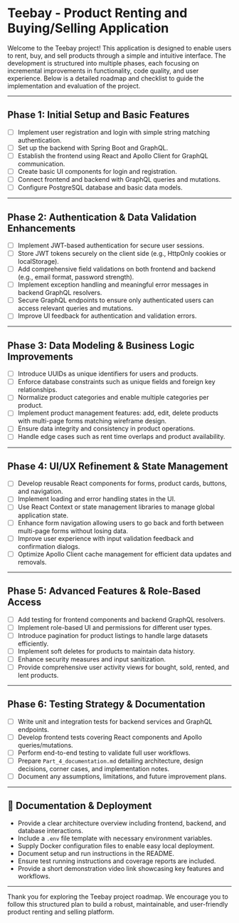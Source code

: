 # Teebay - Product Renting and Buying/Selling Application

Welcome to the Teebay project! This application is designed to enable users to rent, buy, and sell products through a
simple and intuitive interface. The development is structured into multiple phases, each focusing on incremental
improvements in functionality, code quality, and user experience. Below is a detailed roadmap and checklist to guide the
implementation and evaluation of the project.

---

## Phase 1: Initial Setup and Basic Features

- [ ] Implement user registration and login with simple string matching authentication.
- [ ] Set up the backend with Spring Boot and GraphQL.
- [ ] Establish the frontend using React and Apollo Client for GraphQL communication.
- [ ] Create basic UI components for login and registration.
- [ ] Connect frontend and backend with GraphQL queries and mutations.
- [ ] Configure PostgreSQL database and basic data models.

---

## Phase 2: Authentication & Data Validation Enhancements

- [ ] Implement JWT-based authentication for secure user sessions.
- [ ] Store JWT tokens securely on the client side (e.g., HttpOnly cookies or localStorage).
- [ ] Add comprehensive field validations on both frontend and backend (e.g., email format, password strength).
- [ ] Implement exception handling and meaningful error messages in backend GraphQL resolvers.
- [ ] Secure GraphQL endpoints to ensure only authenticated users can access relevant queries and mutations.
- [ ] Improve UI feedback for authentication and validation errors.

---

## Phase 3: Data Modeling & Business Logic Improvements

- [ ] Introduce UUIDs as unique identifiers for users and products.
- [ ] Enforce database constraints such as unique fields and foreign key relationships.
- [ ] Normalize product categories and enable multiple categories per product.
- [ ] Implement product management features: add, edit, delete products with multi-page forms matching wireframe design.
- [ ] Ensure data integrity and consistency in product operations.
- [ ] Handle edge cases such as rent time overlaps and product availability.

---

## Phase 4: UI/UX Refinement & State Management

- [ ] Develop reusable React components for forms, product cards, buttons, and navigation.
- [ ] Implement loading and error handling states in the UI.
- [ ] Use React Context or state management libraries to manage global application state.
- [ ] Enhance form navigation allowing users to go back and forth between multi-page forms without losing data.
- [ ] Improve user experience with input validation feedback and confirmation dialogs.
- [ ] Optimize Apollo Client cache management for efficient data updates and removals.

---

## Phase 5: Advanced Features & Role-Based Access

- [ ] Add testing for frontend components and backend GraphQL resolvers.
- [ ] Implement role-based UI and permissions for different user types.
- [ ] Introduce pagination for product listings to handle large datasets efficiently.
- [ ] Implement soft deletes for products to maintain data history.
- [ ] Enhance security measures and input sanitization.
- [ ] Provide comprehensive user activity views for bought, sold, rented, and lent products.

---

## Phase 6: Testing Strategy & Documentation

- [ ] Write unit and integration tests for backend services and GraphQL endpoints.
- [ ] Develop frontend tests covering React components and Apollo queries/mutations.
- [ ] Perform end-to-end testing to validate full user workflows.
- [ ] Prepare `Part_4_documentation.md` detailing architecture, design decisions, corner cases, and implementation
  notes.
- [ ] Document any assumptions, limitations, and future improvement plans.

---

## 📘 Documentation & Deployment

- Provide a clear architecture overview including frontend, backend, and database interactions.
- Include a `.env` file template with necessary environment variables.
- Supply Docker configuration files to enable easy local deployment.
- Document setup and run instructions in the README.
- Ensure test running instructions and coverage reports are included.
- Provide a short demonstration video link showcasing key features and workflows.

---

Thank you for exploring the Teebay project roadmap. We encourage you to follow this structured plan to build a robust,
maintainable, and user-friendly product renting and selling platform.